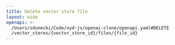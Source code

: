 ```yaml
---
title: Delete vector store file
layout: wide
openapi: >-
  /Users/zdunecki/Code/xyd-js/openai-clone/openapi.yaml#DELETE
  /vector_stores/{vector_store_id}/files/{file_id}
---
```



